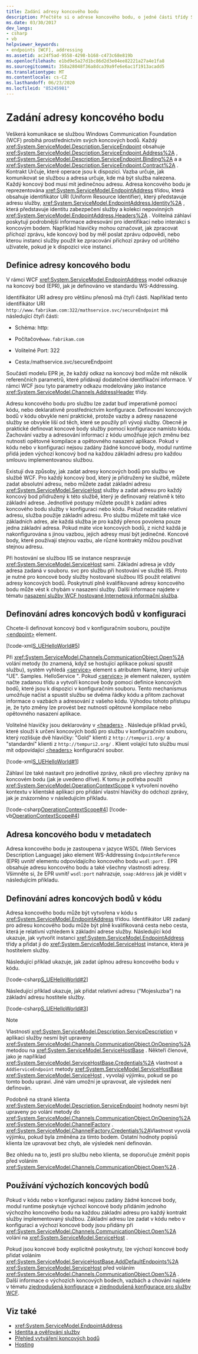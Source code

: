 ```yaml
---
title: Zadání adresy koncového bodu
description: Přečtěte si o adrese koncového bodu, o jedné části třídy ServiceEndpoint v rámci WCF. Veškerá komunikace se službou WCF probíhá prostřednictvím svých koncových bodů.
ms.date: 03/30/2017
dev_langs:
- csharp
- vb
helpviewer_keywords:
- endpoints [WCF], addressing
ms.assetid: ac24f5ad-9558-4298-b168-c473c68e819b
ms.openlocfilehash: e1bd9e5a27d1bc86d2d3e04ee82221a27a4e1fa8
ms.sourcegitcommit: 358a28048f36a8dca39a9fe6e6ac1f1913acadd5
ms.translationtype: MT
ms.contentlocale: cs-CZ
ms.lasthandoff: 06/23/2020
ms.locfileid: "85245981"
---
```

# <a name="specifying-an-endpoint-address"></a>Zadání adresy koncového bodu

Veškerá komunikace se službou Windows Communication Foundation (WCF) probíhá prostřednictvím svých koncových bodů. Každý <xref:System.ServiceModel.Description.ServiceEndpoint> obsahuje <xref:System.ServiceModel.Description.ServiceEndpoint.Address%2A> , <xref:System.ServiceModel.Description.ServiceEndpoint.Binding%2A> a a <xref:System.ServiceModel.Description.ServiceEndpoint.Contract%2A> . Kontrakt Určuje, které operace jsou k dispozici. Vazba určuje, jak komunikovat se službou a adresa určuje, kde má být služba nalezena. Každý koncový bod musí mít jedinečnou adresu. Adresa koncového bodu je reprezentována <xref:System.ServiceModel.EndpointAddress> třídou, která obsahuje identifikátor URI (Uniform Resource Identifier), který představuje adresu služby, <xref:System.ServiceModel.EndpointAddress.Identity%2A> , která představuje identitu zabezpečení služby a kolekci nepovinných <xref:System.ServiceModel.EndpointAddress.Headers%2A> . Volitelná záhlaví poskytují podrobnější informace adresování pro identifikaci nebo interakci s koncovým bodem. Například hlavičky mohou označovat, jak zpracovat příchozí zprávu, kde koncový bod by měl poslat zprávu odpovědi, nebo kterou instanci služby použít ke zpracování příchozí zprávy od určitého uživatele, pokud je k dispozici více instancí.

## <a name="definition-of-an-endpoint-address"></a>Definice adresy koncového bodu

V rámci WCF <xref:System.ServiceModel.EndpointAddress> model odkazuje na koncový bod (EPR), jak je definováno ve standardu WS-Addressing.

Identifikátor URI adresy pro většinu přenosů má čtyři části. Například tento identifikátor URI `http://www.fabrikam.com:322/mathservice.svc/secureEndpoint` má následující čtyři části:

- Schéma: http:

- Počítačové`www.fabrikam.com`

- Volitelné Port: 322

- Cesta:/mathservice.svc/secureEndpoint

Součástí modelu EPR je, že každý odkaz na koncový bod může mít několik referenčních parametrů, které přidávají dodatečné identifikační informace. V rámci WCF jsou tyto parametry odkazu modelovány jako instance <xref:System.ServiceModel.Channels.AddressHeader> třídy.

Adresu koncového bodu pro službu lze zadat buď imperativně pomocí kódu, nebo deklarativně prostřednictvím konfigurace. Definování koncových bodů v kódu obvykle není praktické, protože vazby a adresy nasazené služby se obvykle liší od těch, které se použily při vývoji služby. Obecně je praktické definovat koncové body služby pomocí konfigurace namísto kódu. Zachování vazby a adresování informací z kódu umožňuje jejich změnu bez nutnosti opětovné kompilace a opětovného nasazení aplikace. Pokud v kódu nebo v konfiguraci nejsou zadány žádné koncové body, modul runtime přidá jeden výchozí koncový bod na každou základní adresu pro každou smlouvu implementovanou službou.

Existují dva způsoby, jak zadat adresy koncových bodů pro službu ve službě WCF. Pro každý koncový bod, který je přidružený ke službě, můžete zadat absolutní adresu, nebo můžete zadat základní adresu <xref:System.ServiceModel.ServiceHost> služby a zadat adresu pro každý koncový bod přidružený k této službě, který je definovaný relativně k této základní adrese. Jednotlivé postupy můžete použít k zadání adres koncového bodu služby v konfiguraci nebo kódu. Pokud nezadáte relativní adresu, služba použije základní adresu. Pro službu můžete mít také více základních adres, ale každá služba je pro každý přenos povolena pouze jedna základní adresa. Pokud máte více koncových bodů, z nichž každá je nakonfigurována s jinou vazbou, jejich adresy musí být jedinečné. Koncové body, které používají stejnou vazbu, ale různé kontrakty můžou používat stejnou adresu.

Při hostování se službou IIS se instance nespravuje <xref:System.ServiceModel.ServiceHost> sami. Základní adresa je vždy adresa zadaná v souboru. svc pro službu při hostování ve službě IIS. Proto je nutné pro koncové body služby hostované službou IIS použít relativní adresy koncových bodů. Poskytnutí plně kvalifikované adresy koncového bodu může vést k chybám v nasazení služby. Další informace najdete v tématu [nasazení služby WCF hostované Internetová informační služba](./feature-details/deploying-an-internet-information-services-hosted-wcf-service.md).

## <a name="defining-endpoint-addresses-in-configuration"></a>Definování adres koncových bodů v konfiguraci

Chcete-li definovat koncový bod v konfiguračním souboru, použijte [\<endpoint>](../configure-apps/file-schema/wcf/endpoint-element.md) element.

[!code-xml[S_UEHelloWorld#5](./snippets/specifying-an-endpoint-address/serviceapp2.config#5)]

Při <xref:System.ServiceModel.Channels.CommunicationObject.Open%2A> volání metody (to znamená, když se hostující aplikace pokusí spustit službu), systém vyhledá [\<service>](../configure-apps/file-schema/wcf/service.md) element s atributem Name, který určuje "UE". Samples. HelloService ". Pokud [\<service>](../configure-apps/file-schema/wcf/service.md) je element nalezen, systém načte zadanou třídu a vytvoří koncové body pomocí definice koncových bodů, které jsou k dispozici v konfiguračním souboru. Tento mechanismus umožňuje načíst a spustit službu se dvěma řádky kódu a přitom zachovat informace o vazbách a adresování z vašeho kódu. Výhodou tohoto přístupu je, že tyto změny lze provést bez nutnosti opětovné kompilace nebo opětovného nasazení aplikace.

Volitelné hlavičky jsou deklarovány v [\<headers>](../configure-apps/file-schema/wcf/headers-element.md) . Následuje příklad prvků, které slouží k určení koncových bodů pro službu v konfiguračním souboru, který rozlišuje dvě hlavičky: "Gold" klienti z `http://tempuri1.org/` a "standardní" klienti z `http://tempuri2.org/` . Klient volající tuto službu musí mít odpovídající [\<headers>](../configure-apps/file-schema/wcf/headers-element.md) konfigurační soubor.

[!code-xml[S_UEHelloWorld#1](./snippets/specifying-an-endpoint-address/serviceapp.config#1)]

Záhlaví lze také nastavit pro jednotlivé zprávy, nikoli pro všechny zprávy na koncovém bodu (jak je uvedeno dříve). K tomu je potřeba použít <xref:System.ServiceModel.OperationContextScope> k vytvoření nového kontextu v klientské aplikaci pro přidání vlastní hlavičky do odchozí zprávy, jak je znázorněno v následujícím příkladu.

[!code-csharp[OperationContextScope#4](../../../samples/snippets/csharp/VS_Snippets_CFX/operationcontextscope/cs/client.cs#4)]
[!code-vb[OperationContextScope#4](../../../samples/snippets/visualbasic/VS_Snippets_CFX/operationcontextscope/vb/client.vb#4)]

## <a name="endpoint-address-in-metadata"></a>Adresa koncového bodu v metadatech

Adresa koncového bodu je zastoupena v jazyce WSDL (Web Services Description Language) jako element WS-Addressing `EndpointReference` (EPR) uvnitř elementu odpovídajícího koncového bodu `wsdl:port` . EPR obsahuje adresu koncového bodu a také všechny vlastnosti adresy. Všimněte si, že EPR uvnitř `wsdl:port` nahrazuje, `soap:Address` jak je vidět v následujícím příkladu.

## <a name="defining-endpoint-addresses-in-code"></a>Definování adres koncových bodů v kódu

Adresa koncového bodu může být vytvořena v kódu s <xref:System.ServiceModel.EndpointAddress> třídou. Identifikátor URI zadaný pro adresu koncového bodu může být plně kvalifikovaná cesta nebo cesta, která je relativní vzhledem k základní adrese služby. Následující kód ukazuje, jak vytvořit instanci <xref:System.ServiceModel.EndpointAddress> třídy a přidat ji do <xref:System.ServiceModel.ServiceHost> instance, která je hostitelem služby.

Následující příklad ukazuje, jak zadat úplnou adresu koncového bodu v kódu.

[!code-csharp[S_UEHelloWorld#2](../../../samples/snippets/csharp/VS_Snippets_CFX/s_uehelloworld/cs/snippet.cs#2)]

Následující příklad ukazuje, jak přidat relativní adresu ("Mojesluzba") na základní adresu hostitele služby.

[!code-csharp[S_UEHelloWorld#3](../../../samples/snippets/csharp/VS_Snippets_CFX/s_uehelloworld/cs/snippet.cs#3)]

> [!NOTE]
> Vlastnosti <xref:System.ServiceModel.Description.ServiceDescription> v aplikaci služby nesmí být upraveny <xref:System.ServiceModel.Channels.CommunicationObject.OnOpening%2A> metodou na <xref:System.ServiceModel.ServiceHostBase> . Někteří členové, jako je například <xref:System.ServiceModel.ServiceHostBase.Credentials%2A> vlastnost a `AddServiceEndpoint` metody <xref:System.ServiceModel.ServiceHostBase> <xref:System.ServiceModel.ServiceHost> , vyvolají výjimku, pokud se po tomto bodu upraví. Jiné vám umožní je upravovat, ale výsledek není definován.
>
> Podobně na straně klienta <xref:System.ServiceModel.Description.ServiceEndpoint> hodnoty nesmí být upraveny po volání metody do <xref:System.ServiceModel.Channels.CommunicationObject.OnOpening%2A> <xref:System.ServiceModel.ChannelFactory> . <xref:System.ServiceModel.ChannelFactory.Credentials%2A>Vlastnost vyvolá výjimku, pokud byla změněna za tímto bodem. Ostatní hodnoty popisů klienta lze upravovat bez chyb, ale výsledek není definován.
>
> Bez ohledu na to, jestli pro službu nebo klienta, se doporučuje změnit popis před voláním <xref:System.ServiceModel.Channels.CommunicationObject.Open%2A> .

## <a name="using-default-endpoints"></a>Používání výchozích koncových bodů

Pokud v kódu nebo v konfiguraci nejsou zadány žádné koncové body, modul runtime poskytuje výchozí koncové body přidáním jednoho výchozího koncového bodu na každou základní adresu pro každý kontrakt služby implementovaný službou. Základní adresu lze zadat v kódu nebo v konfiguraci a výchozí koncové body jsou přidány při <xref:System.ServiceModel.Channels.CommunicationObject.Open%2A> volání na <xref:System.ServiceModel.ServiceHost> .

Pokud jsou koncové body explicitně poskytnuty, lze výchozí koncové body přidat voláním <xref:System.ServiceModel.ServiceHostBase.AddDefaultEndpoints%2A> <xref:System.ServiceModel.ServiceHost> před voláním <xref:System.ServiceModel.Channels.CommunicationObject.Open%2A> . Další informace o výchozích koncových bodech, vazbách a chování najdete v tématu [zjednodušená konfigurace](simplified-configuration.md) a [zjednodušená konfigurace pro služby WCF](./samples/simplified-configuration-for-wcf-services.md).

## <a name="see-also"></a>Viz také

- <xref:System.ServiceModel.EndpointAddress>
- [Identita a ověřování služby](./feature-details/service-identity-and-authentication.md)
- [Přehled vytváření koncových bodů](endpoint-creation-overview.md)
- [Hosting](./feature-details/hosting.md)
